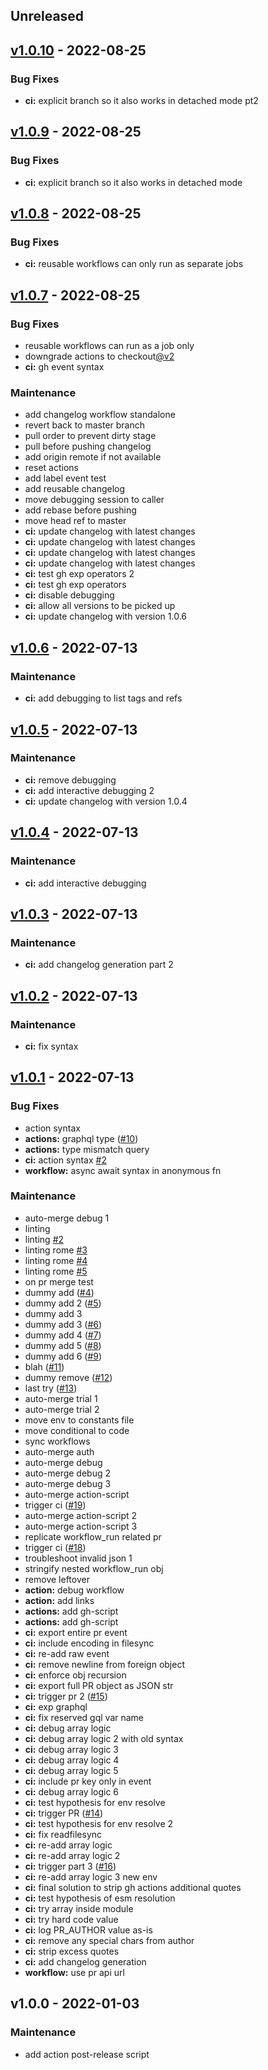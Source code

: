 <a name="unreleased"></a>
## Unreleased


<a name="v1.0.10"></a>
## [v1.0.10] - 2022-08-25
### Bug Fixes

* **ci:** explicit branch so it also works in detached mode pt2


<a name="v1.0.9"></a>
## [v1.0.9] - 2022-08-25
### Bug Fixes

* **ci:** explicit branch so it also works in detached mode


<a name="v1.0.8"></a>
## [v1.0.8] - 2022-08-25
### Bug Fixes

* **ci:** reusable workflows can only run as separate jobs


<a name="v1.0.7"></a>
## [v1.0.7] - 2022-08-25
### Bug Fixes

* reusable workflows can run as a job only
* downgrade actions to checkout[@v2](https://github.com/v2)
* **ci:** gh event syntax

### Maintenance

* add changelog workflow standalone
* revert back to master branch
* pull order to prevent dirty stage
* pull before pushing changelog
* add origin remote if not available
* reset actions
* add label event test
* add reusable changelog
* move debugging session to caller
* add rebase before pushing
* move head ref to master
* **ci:** update changelog with latest changes
* **ci:** update changelog with latest changes
* **ci:** update changelog with latest changes
* **ci:** update changelog with latest changes
* **ci:** test gh exp operators 2
* **ci:** test gh exp operators
* **ci:** disable debugging
* **ci:** allow all versions to be picked up
* **ci:** update changelog with version 1.0.6


<a name="v1.0.6"></a>
## [v1.0.6] - 2022-07-13
### Maintenance

* **ci:** add debugging to list tags and refs


<a name="v1.0.5"></a>
## [v1.0.5] - 2022-07-13
### Maintenance

* **ci:** remove debugging
* **ci:** add interactive debugging 2
* **ci:** update changelog with version 1.0.4


<a name="v1.0.4"></a>
## [v1.0.4] - 2022-07-13
### Maintenance

* **ci:** add interactive debugging


<a name="v1.0.3"></a>
## [v1.0.3] - 2022-07-13
### Maintenance

* **ci:** add changelog generation part 2


<a name="v1.0.2"></a>
## [v1.0.2] - 2022-07-13
### Maintenance

* **ci:** fix syntax


<a name="v1.0.1"></a>
## [v1.0.1] - 2022-07-13
### Bug Fixes

* action syntax
* **actions:** graphql type ([#10](https://github.com/awslabs/aws-lambda-powertools-python/issues/10))
* **actions:** type mismatch query
* **ci:** action syntax [#2](https://github.com/awslabs/aws-lambda-powertools-python/issues/2)
* **workflow:** async await syntax in anonymous fn

### Maintenance

* auto-merge debug 1
* linting
* linting [#2](https://github.com/awslabs/aws-lambda-powertools-python/issues/2)
* linting rome [#3](https://github.com/awslabs/aws-lambda-powertools-python/issues/3)
* linting rome [#4](https://github.com/awslabs/aws-lambda-powertools-python/issues/4)
* linting rome [#5](https://github.com/awslabs/aws-lambda-powertools-python/issues/5)
* on pr merge test
* dummy add ([#4](https://github.com/awslabs/aws-lambda-powertools-python/issues/4))
* dummy add 2 ([#5](https://github.com/awslabs/aws-lambda-powertools-python/issues/5))
* dummy add 3
* dummy add 3 ([#6](https://github.com/awslabs/aws-lambda-powertools-python/issues/6))
* dummy add 4 ([#7](https://github.com/awslabs/aws-lambda-powertools-python/issues/7))
* dummy add 5 ([#8](https://github.com/awslabs/aws-lambda-powertools-python/issues/8))
* dummy add 6 ([#9](https://github.com/awslabs/aws-lambda-powertools-python/issues/9))
* blah ([#11](https://github.com/awslabs/aws-lambda-powertools-python/issues/11))
* dummy remove ([#12](https://github.com/awslabs/aws-lambda-powertools-python/issues/12))
* last try ([#13](https://github.com/awslabs/aws-lambda-powertools-python/issues/13))
* auto-merge trial 1
* auto-merge trial 2
* move env to constants file
* move conditional to code
* sync workflows
* auto-merge auth
* auto-merge debug
* auto-merge debug 2
* auto-merge debug 3
* auto-merge action-script
* trigger ci ([#19](https://github.com/awslabs/aws-lambda-powertools-python/issues/19))
* auto-merge action-script 2
* auto-merge action-script 3
* replicate workflow_run related pr
* trigger ci ([#18](https://github.com/awslabs/aws-lambda-powertools-python/issues/18))
* troubleshoot invalid json 1
* stringify nested workflow_run obj
* remove leftover
* **action:** debug workflow
* **action:** add links
* **actions:** add gh-script
* **actions:** add gh-script
* **ci:** export entire pr event
* **ci:** include encoding in filesync
* **ci:** re-add raw event
* **ci:** remove newline from foreign object
* **ci:** enforce obj recursion
* **ci:** export full PR object as JSON str
* **ci:** trigger pr 2 ([#15](https://github.com/awslabs/aws-lambda-powertools-python/issues/15))
* **ci:** exp graphql
* **ci:** fix reserved gql var name
* **ci:** debug array logic
* **ci:** debug array logic 2 with old syntax
* **ci:** debug array logic 3
* **ci:** debug array logic 4
* **ci:** debug array logic 5
* **ci:** include pr key only in event
* **ci:** debug array logic 6
* **ci:** test hypothesis for env resolve
* **ci:** trigger PR ([#14](https://github.com/awslabs/aws-lambda-powertools-python/issues/14))
* **ci:** test hypothesis for env resolve 2
* **ci:** fix readfilesync
* **ci:** re-add array logic
* **ci:** re-add array logic 2
* **ci:** trigger part 3 ([#16](https://github.com/awslabs/aws-lambda-powertools-python/issues/16))
* **ci:** re-add array logic 3 new env
* **ci:** final solution to strip gh actions additional quotes
* **ci:** test hypothesis of esm resolution
* **ci:** try array inside module
* **ci:** try hard code value
* **ci:** log PR_AUTHOR value as-is
* **ci:** remove any special chars from author
* **ci:** strip excess quotes
* **ci:** add changelog generation
* **workflow:** use pr api url


<a name="v1.0.0"></a>
## v1.0.0 - 2022-01-03
### Maintenance

* add action post-release script


[Unreleased]: https://github.com/awslabs/aws-lambda-powertools-python/compare/v1.0.10...HEAD
[v1.0.10]: https://github.com/awslabs/aws-lambda-powertools-python/compare/v1.0.9...v1.0.10
[v1.0.9]: https://github.com/awslabs/aws-lambda-powertools-python/compare/v1.0.8...v1.0.9
[v1.0.8]: https://github.com/awslabs/aws-lambda-powertools-python/compare/v1.0.7...v1.0.8
[v1.0.7]: https://github.com/awslabs/aws-lambda-powertools-python/compare/v1.0.6...v1.0.7
[v1.0.6]: https://github.com/awslabs/aws-lambda-powertools-python/compare/v1.0.5...v1.0.6
[v1.0.5]: https://github.com/awslabs/aws-lambda-powertools-python/compare/v1.0.4...v1.0.5
[v1.0.4]: https://github.com/awslabs/aws-lambda-powertools-python/compare/v1.0.3...v1.0.4
[v1.0.3]: https://github.com/awslabs/aws-lambda-powertools-python/compare/v1.0.2...v1.0.3
[v1.0.2]: https://github.com/awslabs/aws-lambda-powertools-python/compare/v1.0.1...v1.0.2
[v1.0.1]: https://github.com/awslabs/aws-lambda-powertools-python/compare/v1.0.0...v1.0.1
